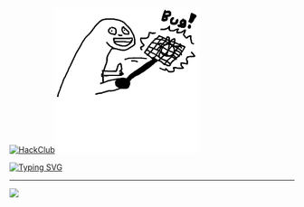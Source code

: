 [![HackClub](https://assets.hackclub.com/flag-orpheus-left.svg)](https://hackclub.com/clubs/)[![DinoSlapBug](https://github.com/hackclub/dinosaurs/blob/main/64Dev_dinoSlapBug.png)](https://github.com/hackclub)

[![Typing SVG](https://readme-typing-svg.demolab.com?font=Fira+Code&pause=1000&color=0FF700&width=435&lines=i+am+64Dev+Thailad+young+web+dev)](https://git.io/typing-svg)


---
<p>
    <a href="https://vaunt.dev">
        <img src="https://api.vaunt.dev/v1/github/entities/6ix4/contributions?format=svg" width="350" />
    </a>
</p>
